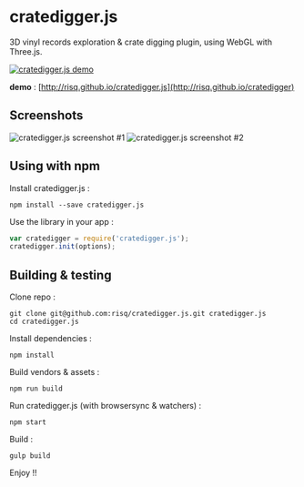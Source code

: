 cratedigger.js
===========

3D vinyl records exploration & crate digging plugin, using WebGL with Three.js.

[![cratedigger.js demo](http://risq.github.io/cratedigger/img/demo.gif)](http://risq.github.io/cratedigger.js)

**demo** : [http://risq.github.io/cratedigger.js](http://risq.github.io/cratedigger)


Screenshots
-----------

![cratedigger.js screenshot #1](http://risq.github.io/cratedigger/img/screenshot1.png)
![cratedigger.js screenshot #2](http://risq.github.io/cratedigger/img/screenshot2.png)


Using with npm
-----------

Install cratedigger.js :

    npm install --save cratedigger.js

Use the library in your app :

`````javascript
var cratedigger = require('cratedigger.js');
cratedigger.init(options);
`````


Building & testing
-----------

Clone repo :

    git clone git@github.com:risq/cratedigger.js.git cratedigger.js
    cd cratedigger.js

Install dependencies :
    
    npm install
    
Build vendors & assets :

    npm run build
    
Run cratedigger.js (with browsersync & watchers) :
    
    npm start
    
Build  :

    gulp build
    
Enjoy !!

